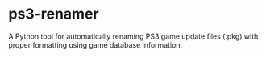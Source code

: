 # ps3-renamer
A Python tool for automatically renaming PS3 game update files (.pkg) with proper formatting using game database information.

